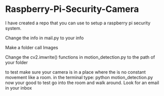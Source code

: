 # Raspberry-Pi-Security-Camera
I have created a repo that you can use to setup a raspberry pi security system.



Change the info in mail.py to your info

Make a folder call Images

Change the cv2.imwrite() functions in motion_detection.py to the path of your folder

to test make sure your camera is in a place where the is no constant movement like a room. 
in the terminal type: python motion_detection.py
now your good to test
go into the room and walk around. Look for an email in your inbox

